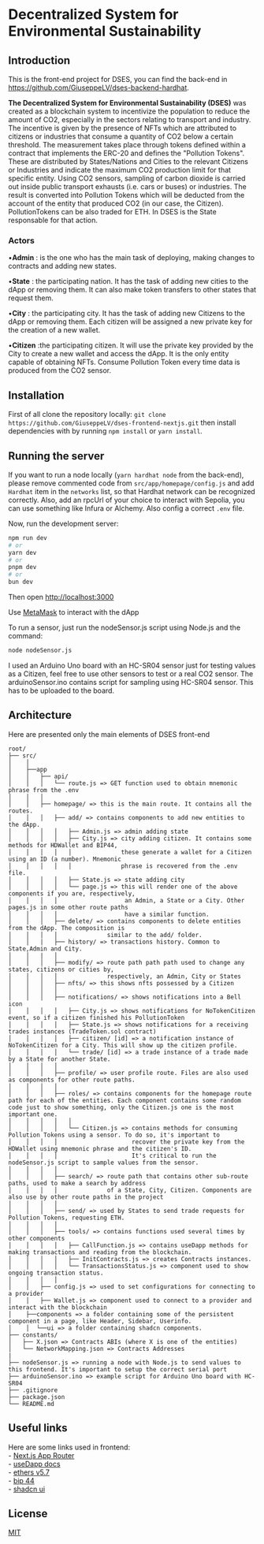 # Decentralized System for Environmental Sustainability

## Introduction
This is the front-end project for DSES, you can find the back-end in https://github.com/GiuseppeLV/dses-backend-hardhat.

**The Decentralized System for Environmental Sustainability (DSES)** was created as a blockchain system to incentivize the population to reduce the amount of CO2, especially in the sectors relating to transport and industry. The incentive is given by the presence of NFTs which are attributed to citizens or industries that consume a quantity of CO2 below a certain threshold. The measurement takes place through tokens defined within a contract that implements the ERC-20 and defines the "Pollution Tokens". These are distributed by States/Nations and Cities to the relevant Citizens or Industries and indicate the maximum CO2 production limit for that specific entity.
Using CO2 sensors, sampling of carbon dioxide is carried out inside public transport exhausts (i.e. cars or buses) or industries. The result is converted into Pollution Tokens which will be deducted from the account of the entity that produced CO2 (in our case, the Citizen).
PollutionTokens can be also traded for ETH. In DSES is the State responsable for that action.

### Actors
 •**Admin** : is the one who has the main task of deploying, making changes to contracts and adding new states. 

 •**State** : the participating nation. It has the task of adding new cities to the dApp or removing them. It can also make token transfers to other states that request them.

 •**City** : the participating city. It has the task of adding new Citizens to the dApp or removing them. Each citizen will be assigned a new private key for the creation of a new wallet. 

 •**Citizen** :the participating citizen. It will use the private key provided by the City to create a new wallet and access the dApp. It is the only entity capable of obtaining NFTs. Consume Pollution Token every time data is produced from the CO2 sensor.

## Installation
First of all clone the repository locally: ```git clone https://github.com/GiuseppeLV/dses-frontend-nextjs.git``` then install dependencies with by running ```npm install``` or ```yarn install```.

## Running the server

If you want to run a node locally (```yarn hardhat node``` from the back-end), please remove commented code from ```src/app/homepage/config.js``` and add ```Hardhat``` item in the ```networks``` list, so that Hardhat network can be recognized correctly. Also, add an rpcUrl of your choice to interact with Sepolia, you can use something like Infura or Alchemy.
Also config a correct ```.env``` file.

Now, run the development server:

```bash
npm run dev
# or
yarn dev
# or
pnpm dev
# or
bun dev
```

Then open [http://localhost:3000](http://localhost:3000)

Use [MetaMask](https://metamask.io/download/) to interact with the dApp

To run a sensor, just run the nodeSensor.js script using Node.js and
the command:
```bash 
node nodeSensor.js
```
I used an Arduino Uno board with an HC-SR04 sensor just for testing values as a Citizen, 
feel free to use other sensors to test or a real CO2 sensor. The arduinoSensor.ino
contains script for sampling using HC-SR04 sensor. This has to be uploaded to the board.

## Architecture

Here are presented only the main elements of DSES front-end

```plaintext
root/
├── src/
│    │
│    ├──app
│    │   ├── api/
│    │   │   └── route.js => GET function used to obtain mnemonic phrase from the .env
│    │   │      
│    │   ├── homepage/ => this is the main route. It contains all the routes.
│    │   │   ├── add/ => contains components to add new entities to the dApp.
│    │   │   │   ├── Admin.js => admin adding state
│    │   │   │   ├── City.js => city adding citizen. It contains some methods for HDWallet and BIP44,
│    │   │   │   │              these generate a wallet for a Citizen using an ID (a number). Mnemonic
│    │   │   │   │              phrase is recovered from the .env file.                            
│    │   │   │   ├── State.js => state adding city
│    │   │   │   └── page.js => this will render one of the above components if you are, respectively, 
│    │   │   │                   an Admin, a State or a City. Other pages.js in some other route paths 
│    │   │   │                   have a similar function.
│    │   │   ├── delete/ => contains components to delete entities from the dApp. The composition is 
│    │   │   │              similar to the add/ folder.
│    │   |   ├── history/ => transactions history. Common to State,Admin and City.
│    │   |   │
│    │   │   ├── modify/ => route path path path used to change any states, citizens or cities by, 
│    │   │   │              respectively, an Admin, City or States
│    │   │   ├── nfts/ => this shows nfts possessed by a Citizen
│    │   │   │
│    │   │   ├── notifications/ => shows notifications into a Bell icon 
│    │   │   │   ├── City.js => shows notifications for NoTokenCitizen event, so if a citizen finished his PollutionToken
│    │   │   │   ├── State.js => shows notifications for a receiving trades instances (TradeToken.sol contract)
│    │   │   │   ├── citizen/ [id] => a notification instance of NoTokenCitizen for a City. This will show up the citizen profile.
│    │   │   │   └── trade/ [id] => a trade instance of a trade made by a State for another State.
│    │   │   │ 
│    │   │   ├── profile/ => user profile route. Files are also used as components for other route paths.
│    │   │   │ 
│    │   │   ├── roles/ => contains components for the homepage route path for each of the entities. Each component contains some random code just to show something, only the Citizen.js one is the most important one.
│    │   │   │   │          
│    │   │   │   └── Citizen.js => contains methods for consuming Pollution Tokens using a sensor. To do so, it's important to
│    │   │   │                     recover the private key from the HDWallet using mnemonic phrase and the citizen's ID.     
│    │   │   │                     It's critical to run the nodeSensor.js script to sample values ​​from the sensor.
│    │   │   │   
│    │   │   ├── search/ => route path that contains other sub-route paths, used to make a search by address
│    │   │   │              of a State, City, Citizen. Components are also use by other route paths in the project
│    │   │   │
│    │   │   ├── send/ => used by States to send trade requests for Pollution Tokens, requesting ETH.
│    │   │   │
│    │   │   ├── tools/ => contains functions used several times by other components
│    │   │   │   ├── CallFunction.js => contains useDapp methods for making transactions and reading from the blockchain.
│    │   │   │   ├── InitContracts.js => creates Contracts instances.
│    │   │   │   └── TransactionsStatus.js => component used to show ongoing transaction status.
│    │   │   │
│    │   ├── config.js => used to set configurations for connecting to a provider
│    │   ├── Wallet.js => component used to connect to a provider and interact with the blockchain
│    ├──components => a folder containing some of the persistent component in a page, like Header, Sidebar, Userinfo.
│    │  └──ui => a folder containing shadcn components.
├── constants/
│   ├── X.json => Contracts ABIs (where X is one of the entities)
│   └── NetworkMapping.json => Contracts Addresses
|   
├── nodeSensor.js => running a node with Node.js to send values to this frontend. It's important to setup the correct serial port
├── arduinoSensor.ino => example script for Arduino Uno board with HC-SR04  
├── .gitignore
├── package.json
└── README.md
```

## Useful links
Here are some links used in frontend: <br>
    - [Next.js App Router](https://nextjs.org/docs/app) <br>
    - [useDapp docs](https://usedapp-docs.netlify.app/docs) <br>
    - [ethers v5.7](https://docs.ethers.org/v5/) <br>
    - [bip 44](https://github.com/bitcoin/bips/blob/master/bip-0044.mediawiki) <br>
    - [shadcn ui](https://ui.shadcn.com/) <br>

## License
[MIT](https://choosealicense.com/licenses/mit/)
